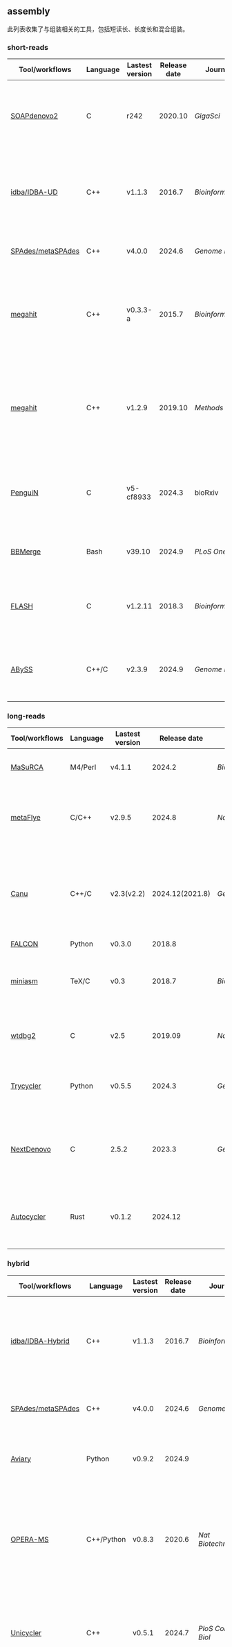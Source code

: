 ## assembly

此列表收集了与组装相关的工具，包括短读长、长度长和混合组装。

### short-reads
| Tool/workflows | Language | Lastest version | Release date | Journal | Pub Date | Paper title | Notes |
| -------------- | -------- | --------------- | ------------ | ------- | -------- | ----------- | ----- |
| [SOAPdenovo2](https://github.com/aquaskyline/SOAPdenovo2) | C | r242 | 2020.10 | _GigaSci_ | 2012.12 | [SOAPdenovo2: an empirically improved memory-efficient short-read de novo assembler.](https://doi.org/10.1186/2047-217X-1-18)
| [idba/IDBA-UD](https://github.com/loneknightpy/idba) | C++ | v1.1.3 | 2016.7 | _Bioinformatics_ | 2012.4 | [IDBA-UD: a de novo assembler for single-cell and metagenomic sequencing data with highly uneven depth](https://doi.org/10.1093/bioinformatics/bts174)
| [SPAdes/metaSPAdes](https://github.com/ablab/spades) | C++ | v4.0.0 | 2024.6 | _Genome Res_ | 2017.5 | [metaSPAdes: a new versatile metagenomic assembler.](https://doi.org/10.1101/gr.213959.116)
| [megahit](https://github.com/voutcn/megahit) | C++ | v0.3.3-a | 2015.7 | _Bioinformatics_ | 2015.1 | [MEGAHIT: an ultra-fast single-node solution for large and complex metagenomics assembly via succinct de Bruijn graph.](https://doi.org/10.1093/bioinformatics/btv033)
| [megahit](https://github.com/voutcn/megahit) | C++ | v1.2.9 | 2019.10 | _Methods_ | 2016.6 | [MEGAHIT v1.0: A Fast and Scalable Metagenome Assembler driven by Advanced Methodologies and Community Practices](https://doi.org/10.1016/j.ymeth.2016.02.020)
| [PenguiN](https://github.com/soedinglab/plass) | C | v5-cf8933 | 2024.3 | bioRxiv | 2024.8 | [Strain-resolved de-novo metagenomic assembly of viral genomes and microbial 16S rRNAs.](https://doi.org/10.1101/2024.03.29.587318)
| [BBMerge](https://sourceforge.net/projects/bbmap/) | Bash | v39.10 | 2024.9 | _PLoS One_ | 2017.10 | [BBMerge - Accurate paired shotgun read merging via overlap.](https://doi.org/10.1371/journal.pone.0185056)
| [FLASH](https://github.com/ebiggers/flash) | C | v1.2.11 | 2018.3 | _Bioinformatics_ | 2011.9 | [FLASH: fast length adjustment of short reads to improve genome assemblies.](https://doi.org/10.1093/bioinformatics/btr507)
| [ABySS](https://github.com/bcgsc/abyss) | C++/C | v2.3.9 | 2024.9 | _Genome Res_ |  2017.2 | [ABySS 2.0: resource-efficient assembly of large genomes using a Bloom filter.](http://www.genome.org/cgi/doi/10.1101/gr.214346.116) |


### long-reads
| Tool/workflows | Language | Lastest version | Release date | Journal | Pub Date | Paper title | Notes |
| -------------- | -------- | --------------- | ------------ | ------- | -------- | ----------- | ----- |
| [MaSuRCA](https://github.com/alekseyzimin/masurca) | M4/Perl | v4.1.1 | 2024.2 | _Bioinformatics_ | 2013.8 | [The MaSuRCA genome assembler.](https://doi.org/10.1371/journal.pcbi.1009860)
| [metaFlye](https://github.com/fenderglass/Flye) | C/C++ | v2.9.5 | 2024.8 | _Nat Methods_ | 2020.10 | [metaFlye: scalable long-read metagenome assembly using repeat graphs.](https://doi.org/10.1038/s41592-020-00971-x)
| [Canu](https://github.com/marbl/canu) | C++/C | v2.3(v2.2) | 2024.12(2021.8) | _Genome Res_ | 2017.3 | [Canu: scalable and accurate long-read assembly via adaptive k-mer weighting and repeat separation](https://genome.cshlp.org/content/27/5/722)
| [FALCON](https://github.com/PacificBiosciences/FALCON) | Python | v0.3.0 | 2018.8 |
| [miniasm](https://github.com/lh3/miniasm) | TeX/C | v0.3 | 2018.7 | _Bioinformatics_ | 2016.3 | [Minimap and miniasm: fast mapping and de novo assembly for noisy long sequences.](https://doi.org/10.1093/bioinformatics/btw152)
| [wtdbg2](https://github.com/ruanjue/wtdbg2) | C | v2.5 | 2019.09 | _Nat Methods_ | 2019.12 | [Fast and accurate long-read assembly with wtdbg2.](https://doi.org/10.1038/s41592-019-0669-3)
| [Trycycler](https://github.com/rrwick/Trycycler) | Python | v0.5.5 | 2024.3 | _Genome Biol_ | 2021.9 | [Trycycler: consensus long-read assemblies for bacterial genomes.](https://doi.org/10.1186/s13059-021-02483-z)
| [NextDenovo](https://github.com/Nextomics/NextDenovo) | C | 2.5.2 | 2023.3 | _Genome Biol_ | 2024.4 | [NextDenovo: an efficient error correction and accurate assembly tool for noisy long reads.](https://doi.org/10.1186/s13059-024-03252-4)
| [Autocycler](https://github.com/rrwick/Autocycler) | Rust | v0.1.2 | 2024.12 ||| A tool for generating consensus long-read assemblies for bacterial genomes

### hybrid
| Tool/workflows | Language | Lastest version | Release date | Journal | Pub Date | Paper title | Notes |
| -------------- | -------- | --------------- | ------------ | ------- | -------- | ----------- | ----- |
| [idba/IDBA-Hybrid](https://github.com/loneknightpy/idba) | C++ | v1.1.3 | 2016.7 | _Bioinformatics_ | 2012.4 | [IDBA-UD: a de novo assembler for single-cell and metagenomic sequencing data with highly uneven depth](https://doi.org/10.1093/bioinformatics/bts174)
| [SPAdes/metaSPAdes](https://github.com/ablab/spades) | C++ | v4.0.0 | 2024.6 | _Genome Res_ | 2017.5 | [metaSPAdes: a new versatile metagenomic assembler](https://doi.org/10.1101/gr.213959.116)
| [Aviary](https://github.com/rhysnewell/aviary) | Python | v0.9.2 | 2024.9 ||| A hybrid assembly and MAG recovery pipeline (and more!)
| [OPERA-MS](https://github.com/CSB5/OPERA-MS) | C++/Python | v0.8.3 | 2020.6 | _Nat Biotechnol_ | 2019.7 | [Hybrid metagenomic assembly enables high-resolution analysis of resistance determinants and mobile elements in human microbiomes](https://doi.org/10.1038/s41587-019-0191-2)
| [Unicycler](https://github.com/rrwick/Unicycler) | C++ | v0.5.1 | 2024.7 | _PloS Comput Biol_ | 2017.6 | [Unicycler: resolving bacterial genome assemblies from short and long sequencing reads.](https://doi.org/10.1371/journal.pcbi.1005595)
| [MaSuRCA](https://github.com/alekseyzimin/masurca) | M4/Perl | v4.1.1 | 2024.2 | _Genome Res_ | 2017.5 | [Hybrid assembly of the large and highly repetitive genome of Aegilops tauschii, a progenitor of bread wheat, with the mega-reads algorithm](https://doi.org/10.1101/gr.213405.116)
| [HyLight](https://github.com/LuoGroup2023/HyLight) | C++/Python | v1.0.0 | 2024.9 | _Nat Commun_ | 2024.10 | [HyLight: Strain aware assembly of low coverage metagenomes](https://doi.org/10.1038/s41467-024-52907-0)

## PB HiFi
| Tool/workflows | Language | Lastest version | Release date | Journal | Pub Date | Paper title | Notes |
| -------------- | -------- | --------------- | ------------ | ------- | -------- | ----------- | ----- |
| [hifiasm-meta](https://github.com/xfengnefx/hifiasm-meta/) | C++ | v0.3.2 | 2024.9 | _Genome Biol_ | 2024.4 | [Evaluating and improving the representation of bacterial contents in long-read metagenome assemblies](https://doi.org/10.1186/s13059-024-03234-6)
| [metaMDBG](https://github.com/GaetanBenoitDev/metaMDBG) | C++ | v1.0 | 2024.8 | _Nat Biotechnol_ | 2024.1 | [High-quality metagenome assembly from long accurate reads with metaMDBG](https://doi.org/10.1038/s41587-023-01983-6)

### polish
| Tool/workflows | Language | Lastest version | Release date | Journal | Pub Date | Paper title | Notes |
| -------------- | -------- | --------------- | ------------ | ------- | -------- | ----------- | ----- |
| [FMLRC2](https://github.com/HudsonAlpha/fmlrc2) | Rust | v0.1.8 | 2022.7 | _Mol Bio Evo_ | 2023.3 | [Polishing de novo nanopore assemblies of bacteria and eukaryotes with FMLRC2](https://doi.org/10.1093/molbev/msad048)
| [pilon](https://github.com/broadinstitute/pilon) | Scala | v1.24 | 2021.1 | _Plos ONE_ | 2014.11 | [Pilon: An Integrated Tool for Comprehensive Microbial Variant Detection and Genome Assembly Improvement.](https://doi.org/10.1371/journal.pone.0112963)
| [NextPolish](https://github.com/Nextomics/NextPolish) | Rust | v1.4.1 | 2022.7 | _Bioinformatics_ | 2019.11 | [NextPolish: a fast and efficient genome polishing tool for long read assembly.](https://doi.org/10.1093/bioinformatics/btz891)
| [Polypolish](https://github.com/rrwick/Polypolish) | Rust | v0.6.0 | 2024.1 | _Microb Genom_ | 2024.6 | [How low can you go? Short-read polishing of Oxford Nanopore bacterial genome assemblies.](https://doi.org/10.1099/mgen.0.001254)
| [Pypolca](https://github.com/gbouras13/pypolca) | Python | v0.3.1 | 2024.2 | _Microb Genom_ | 2024.6 | [How low can you go? Short-read polishing of Oxford Nanopore bacterial genome assemblies.](https://doi.org/10.1099/mgen.0.001254)
| [MaSuRCA/POLCA](https://github.com/alekseyzimin/masurca) | M4/Perl | v4.1.1 | 2024.2 | _PLoS Comput Biol_ | 2020.6 | [The genome polishing tool POLCA makes fast and accurate corrections in genome assemblies.](https://doi.org/10.1371/journal.pcbi.1007981)
| [Racon](https://github.com/lbcb-sci/racon) | C++ | v1.5.0 | 2021.12 | _Genome Res_ | 2017.1 | [Ultrafast consensus module for raw de novo genome assembly of long uncorrected reads](http://www.genome.org/cgi/doi/10.1101/gr.214270.116)
| [medaka]()
| [dorado]() - 
| [DeepPolisher](https://github.com/google/deeppolisher) |||| bioRxiv | 2024.9 | [Highly accurate assembly polishing with DeepPolisher](https://doi.org/10.1101/2024.09.17.613505)


### genome size estimation
| Tool/workflows | Language | Lastest version | Release date | Journal | Pub Date | Paper title | Notes |
| -------------- | -------- | --------------- | ------------ | ------- | -------- | ----------- | ----- |
| [LRGE](https://github.com/mbhall88/lrge) | Rust | v0.1.3 | 2024.12 | bioRxiv | 2024.12 | [Genome size estimation from long read overlaps](https://doi.org/10.1101/2024.11.27.625777) | Pure

### other elements assmeble
| Tool/workflows | Language | Lastest version | Release date | Journal | Pub Date | Paper title | Notes |
| -------------- | -------- | --------------- | ------------ | ------- | -------- | ----------- | ----- |
| [Chopper](https://github.com/kschimke/Chopper) | Python | NoRelease || bioRxiv | 2025.1 | [Sequencing complete plasmids on Oxford Nanopore Technology Sequencers using R2C2 and Chopper](https://doi.org/10.1101/2025.01.16.633418)
| [PlasMAAG](https://github.com/RasmussenLab/vamb/tree/vamb_n2v_asy/workflow_PlasMAAG) | snakemake | part of VAMB || bioRxiv | 2025.3 | [Accurate plasmid reconstruction from metagenomics data using assembly-alignment graphs and contrastive learning](https://doi.org/10.1101/2025.02.26.640269)


### improvement
| Tool/workflows | Language | Lastest version | Release date | Journal | Pub Date | Paper title | Notes |
| -------------- | -------- | --------------- | ------------ | ------- | -------- | ----------- | ----- |
| [COBRA](https://github.com/linxingchen/cobra) | Python | v1.2.3 | 2024.2 | _Nat Microbiol_ | 2024.2 | [COBRA improves the completeness and contiguity of viral genomes assembled from metagenomes](https://doi.org/10.1038/s41564-023-01598-2)
